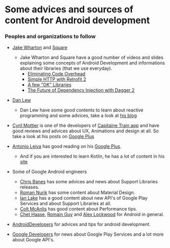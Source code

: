 # Some advices and sources of content for Android development

### Peoples and organizations to follow

- [Jake Wharton](https://plus.google.com/+JakeWharton/posts) and [Square](http://square.github.io/)
  - Jake Wharton and Square have a good number of videos and slides explaining some concepts of Android Development and informations about their libraries (that we use everyday).
    - [Eliminating Code Overhead](http://www.youtube.com/watch?v=b6zKBZcg5fk)
    - [Simple HTTP with Retrofit 2](http://www.youtube.com/watch?v=KIAoQbAu3eA)
    - [A few "OK" Libraries](http://www.youtube.com/watch?v=WvyScM_S88c)
    - [The Future of Dependency Injection with Dagger 2](https://www.parleys.com/tutorial/the-future-dependency-injection-dagger-2)

- [Dan Lew](https://github.com/dlew)
  - Dan Lew have some good contents to learn about reactive programming and some advices, take a look at [his blog](http://blog.danlew.net/)

- [Cyril Mottier](http://cyrilmottier.com/) is one of the developers of [Capitaine Train app](https://play.google.com/store/apps/details?id=com.capitainetrain.android) and have good reviews and advices about UX, Animations and design at all. So take a look at his posts on [Google Plus](https://plus.google.com/+CyrilMottier/posts)

- [Antonio Leiva](http://antonioleiva.com/) has good reading on his [Google Plus](https://plus.google.com/+AntonioLeivaGordillo/posts).
  - And if you are interested to learn Kotlin, he has a lot of content in his [site](http://antonioleiva.com/kotlin/) 

- Some of Google Android engineers
  - [Chris Banes](https://plus.google.com/+ChrisBanes) has some advices and news about Support Libraries releases.
  - [Roman Nurik](https://plus.google.com/+RomanNurik/posts) has some content about Material Design.
  - [Ian Lake](https://plus.google.com/+IanLake/posts) has a good content about new API's of Google Play Services and about Support Libraries at all.
  - [Colt McAnlis](https://plus.google.com/+ColtMcAnlis/posts) has good content about Performance tips.
  - [Chet Haase](https://plus.google.com/+ChetHaase/posts), [Romain Guy](https://plus.google.com/+RomainGuy/posts) and [Alex Lockwood](https://plus.google.com/+AlexLockwood/posts) for Android in general.

- [AndroidDevelopers](https://plus.google.com/+AndroidDevelopers/posts) for advices and tips for android development.

- [Google Developers](https://plus.google.com/u/0/+GoogleDevelopers/posts) for news about Google Play Services and a lot more about Google API's.
